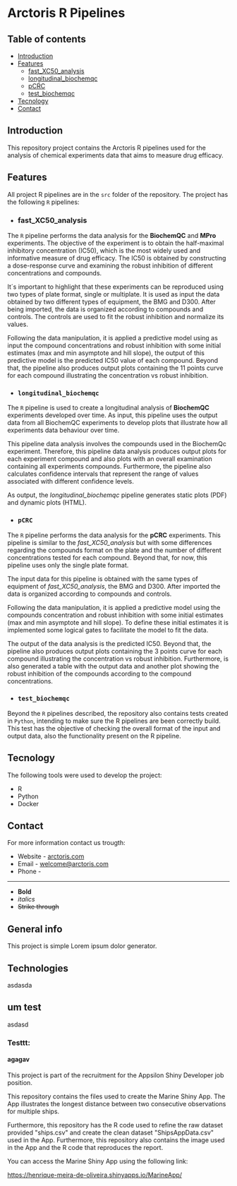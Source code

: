 # Arctoris R Pipelines

## Table of contents
* [Introduction](#introduction)
* [Features](#features)
  * [fast_XC50_analysis](#fast_XC50_analysis)
  * [longitudinal_biochemqc](#longitudinal_biochemqc)
  * [pCRC](#pCRC)
  * [test_biochemqc](#test_biochemqc)
* [Tecnology](#tecnology)
* [Contact](#contact)

## Introduction

This repository project contains the Arctoris R pipelines used for the analysis of chemical experiments data that aims to measure drug efficacy.

## Features

All project R pipelines are in the ```src``` folder of the repository. The project has the following ```R``` pipelines:

*  ### fast_XC50_analysis <a name="fast_XC50_analysis"></a>

The ```R``` pipeline performs the data analysis for the **BiochemQC** and **MPro** experiments. The objective of the experiment is to obtain the half-maximal inhibitory concentration (IC50), which is the most widely used and informative measure of drug efficacy. The IC50 is obtained by constructing a dose-response curve and examining the robust inhibition of different concentrations and compounds. 

It´s important to highlight that these experiments can be reproduced using two types of plate format, single or multiplate. It is used as input the data obtained by two different types of equipment, the BMG and D300. After being imported, the data is organized according to compounds and controls. The controls are used to fit the robust inhibition and normalize its values. 

Following the data manipulation, it is applied a predictive model using as input the compound concentrations and robust inhibition with some initial estimates (max and min asymptote and hill slope), the output of this predictive model is the predicted IC50 value of each compound. Beyond that, the pipeline also produces output plots containing the 11 points curve for each compound illustrating the concentration vs robust inhibition. 

* ### ```longitudinal_biochemqc``` <a name="longitudinal_biochemqc"></a>

The ```R``` pipeline is used to create a longitudinal analysis of **BiochemQC** experiments developed over time. As input, this pipeline uses the output data from all BiochemQC experiments to develop plots that illustrate how all experiments data behaviour over time.

This pipeline data analysis involves the compounds used in the BiochemQc experiment. Therefore, this pipeline data analysis produces output plots for each experiment compound and also plots with an overall examination containing all experiments compounds. Furthermore, the pipeline also calculates confidence intervals that represent the range of values associated with different confidence levels.

As output, the *longitudinal_biochemqc* pipeline generates static plots (PDF) and dynamic plots (HTML).

* ### ```pCRC``` <a name="pCRC"></a>

The ```R``` pipeline performs the data analysis for the **pCRC** experiments. This pipeline is similar to the *fast_XC50_analysis* but with some differences regarding the compounds format on the plate and the number of different concentrations tested for each compound. Beyond that, for now, this pipeline uses only the single plate format.

The input data for this pipeline is obtained with the same types of equipment of *fast_XC50_analysis*, the BMG and D300. After imported the data is organized according to compounds and controls.

Following the data manipulation, it is applied a predictive model using the compounds concentration and robust inhibition with some initial estimates (max and min asymptote and hill slope). To define these initial estimates it is implemented some logical gates to facilitate the model to fit the data. 

The output of the data analysis is the predicted IC50. Beyond that, the pipeline also produces output plots containing the 3 points curve for each compound illustrating the concentration vs robust inhibition. Furthermore, is also generated a table with the output data and another plot showing the robust inhibition of the compounds according to the compound concentrations.

* ### ```test_biochemqc``` <a name="test_biochemqc"></a>

Beyond the ```R``` pipelines described, the repository also contains tests created in ```Python```, intending to make sure the R pipelines are been correctly build. This test has the objective of checking the overall format of the input and output data, also the functionality present on the R pipeline.

## Tecnology

The following tools were used to develop the project:

* R
* Python
* Docker

## Contact

For more information contact us trougth:

* Website - [arctoris.com](https://www.arctoris.com/)
* Email - welcome@arctoris.com
* Phone -


-----------------------------------------------------------------------------












- **Bold**
- _italics_
- ~~Strike through~~

## General info
This project is simple Lorem ipsum dolor generator.

## Technologies

asdasda

## um test

asdasd

### Testtt:

#### agagav

This project is part of the recruitment for the Appsilon Shiny Developer job position.

This repository contains the files used to create the Marine Shiny App. The App illustrates the longest distance between two consecutive observations for multiple ships.

Furthermore, this repository has the R code used to refine the raw dataset provided "ships.csv" and create the clean dataset "ShipsAppData.csv" used in the App. Furthermore, this repository also contains the image used in the App and the R code that reproduces the report.

You can access the Marine Shiny App using the following link: 

https://henrique-meira-de-oliveira.shinyapps.io/MarineApp/
